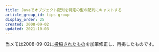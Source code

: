 ```yaml
---
title: Javaでオブジェクト配列を特定の型の配列にキャストする
article_group_id: tips-group
display_order: 25
created: 2008-09-02
updated: 2021-10-03
---
```

当メモは2008-09-02に[投稿されたもの](https://npnl.hatenablog.jp/entry/20080902/1220372739)を加筆修正し、再掲したものです。
